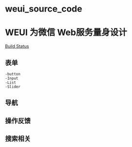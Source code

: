 # weui_source_code
WEUI 为微信 Web服务量身设计
===

[Build Status](https://travis-ci.org/Tencent/weui.svg?branch=master)

## 表单
    -button
    -Input
    -List
    -Slider

## 导航

## 操作反馈

## 搜索相关
